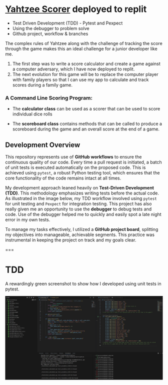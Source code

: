 # [Yahtzee Scorer](https://annwyl21.github.io/yahtzee_scorer/yahtzeedemo.html) deployed to replit

- Test Driven Development (TDD) - Pytest and Pexpect
- Using the debugger to problem solve
- Github project, workflow & branches

The complex rules of Yahtzee along with the challenge of tracking the score through the game makes this an ideal challenge for a junior developer like me. 
1. The first step was to write a score calculator and create a game against a computer adversary, which I have now deployed to replit. 
2. The next evolution for this game will be to replace the computer player with family players so that I can use my app to calculate and track scores during a family game.

### A Command Line Scoring Program:
- The **calculator class** can be used as a scorer that can be used to score individual dice rolls

- The **scoreboard class** contains methods that can be called to produce a scoreboard during the game and an overall score at the end of a game.

## Development Overview

This repository represents use of **GitHub workflows** to ensure the continuous quality of our code. Every time a pull request is initiated, a batch of unit tests is executed automatically on the proposed code. This is achieved using `pytest`, a robust Python testing tool, which ensures that the core functionality of the code remains intact at all times. 

My development approach leaned heavily on **Test-Driven Development (TDD)**. This methodology emphasizes writing tests before the actual code. As illustrated in the image below, my TDD workflow involved using `pytest` for unit testing and `Pexpect` for integration testing. This project has also really given me an opportunity to use the **debugger** to debug tests and code. Use of the debugger helped me to quickly and easily spot a late night error in my own tests.

To manage my tasks effectively, I utilized a **GitHub project board**, splitting my objectives into manageable, achievable segments. This practice was instrumental in keeping the project on track and my goals clear.

===
# TDD
A rewardingly green screenshot to show how I developed using unit tests in pytest.

![Image - Screenshot](./images/tdd_yahtzee.jpg)

